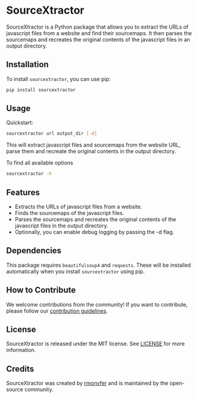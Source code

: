 # SourceXtractor

SourceXtractor is a Python package that allows you to extract the URLs of javascript files from a website and find their sourcemaps. It then parses the sourcemaps and recreates the original contents of the javascript files in an output directory. 

## Installation

To install `sourcextractor`, you can use pip:

```bash
pip install sourcextractor
```


## Usage

Quickstart:

```bash
sourcextractor url output_dir [-d]
```

This will extract javascript files and sourcemaps from the website URL, parse them and recreate the original contents in the output directory. 

To find all available options

```bash
sourcextractor -h
```

## Features

- Extracts the URLs of javascript files from a website.
- Finds the sourcemaps of the javascript files.
- Parses the sourcemaps and recreates the original contents of the javascript files in the output directory.
- Optionally, you can enable debug logging by passing the -d flag.

## Dependencies

This package requires `beautifulsoup4` and `requests`. These will be installed automatically when you install `sourcextractor` using pip.

## How to Contribute

We welcome contributions from the community! If you want to contribute, please follow our [contribution guidelines](https://github.com/rmonvfer/sourcextractor/blob/master/CONTRIBUTING.md).

## License

SourceXtractor is released under the MIT license. See [LICENSE](https://github.com/rmonvfer/sourcextractor/blob/master/LICENSE) for more information.

## Credits

SourceXtractor was created by [rmonvfer](https://github.com/rmonvfer) and is maintained by the open-source community.

